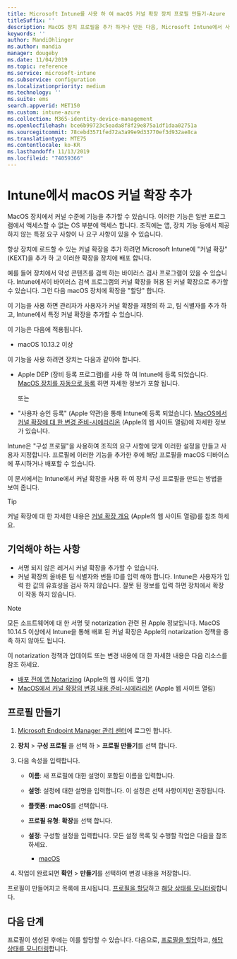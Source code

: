 ```yaml
---
title: Microsoft Intune를 사용 하 여 macOS 커널 확장 장치 프로필 만들기-Azure | Microsoft Docs
titleSuffix: ''
description: MacOS 장치 프로필을 추가 하거나 만든 다음, Microsoft Intune에서 사용자 재정의를 허용 하도록 커널 확장을 구성 하 고, 팀 식별자와 번들 및 팀 식별자를 추가 합니다.
keywords: ''
author: MandiOhlinger
ms.author: mandia
manager: dougeby
ms.date: 11/04/2019
ms.topic: reference
ms.service: microsoft-intune
ms.subservice: configuration
ms.localizationpriority: medium
ms.technology: ''
ms.suite: ems
search.appverid: MET150
ms.custom: intune-azure
ms.collection: M365-identity-device-management
ms.openlocfilehash: bce6b99723c5eada8f8f29e875a1df1daa02751a
ms.sourcegitcommit: 78cebd3571fed72a3a99e9d33770ef3d932ae8ca
ms.translationtype: MTE75
ms.contentlocale: ko-KR
ms.lasthandoff: 11/13/2019
ms.locfileid: "74059366"
---
```

# <a name="add-macos-kernel-extensions-in-intune"></a>Intune에서 macOS 커널 확장 추가

MacOS 장치에서 커널 수준에 기능을 추가할 수 있습니다. 이러한 기능은 일반 프로그램에서 액세스할 수 없는 OS 부분에 액세스 합니다. 조직에는 앱, 장치 기능 등에서 제공 하지 않는 특정 요구 사항이 나 요구 사항이 있을 수 있습니다. 

항상 장치에 로드할 수 있는 커널 확장을 추가 하려면 Microsoft Intune에 "커널 확장" (KEXT)을 추가 하 고 이러한 확장을 장치에 배포 합니다.

예를 들어 장치에서 악성 콘텐츠를 검색 하는 바이러스 검사 프로그램이 있을 수 있습니다. Intune에서이 바이러스 검색 프로그램의 커널 확장을 허용 된 커널 확장으로 추가할 수 있습니다. 그런 다음 macOS 장치에 확장을 "할당" 합니다.

이 기능을 사용 하면 관리자가 사용자가 커널 확장을 재정의 하 고, 팀 식별자를 추가 하 고, Intune에서 특정 커널 확장을 추가할 수 있습니다.

이 기능은 다음에 적용됩니다.

- macOS 10.13.2 이상

이 기능을 사용 하려면 장치는 다음과 같아야 합니다.

- Apple DEP (장비 등록 프로그램)를 사용 하 여 Intune에 등록 되었습니다. [MacOS 장치를 자동으로 등록](../enrollment/device-enrollment-program-enroll-macos.md) 하면 자세한 정보가 포함 됩니다.

  또는

- "사용자 승인 등록" (Apple 약관)을 통해 Intune에 등록 되었습니다. [MacOS에서 커널 확장에 대 한 변경 준비-시에라리온](https://support.apple.com/en-us/HT208019) (Apple의 웹 사이트 열림)에 자세한 정보가 있습니다.

Intune은 "구성 프로필"을 사용하여 조직의 요구 사항에 맞게 이러한 설정을 만들고 사용자 지정합니다. 프로필에 이러한 기능을 추가한 후에 해당 프로필을 macOS 디바이스에 푸시하거나 배포할 수 있습니다.

이 문서에서는 Intune에서 커널 확장을 사용 하 여 장치 구성 프로필을 만드는 방법을 보여 줍니다.

> [!TIP]
> 커널 확장에 대 한 자세한 내용은 [커널 확장 개요](https://developer.apple.com/library/archive/documentation/Darwin/Conceptual/KernelProgramming/Extend/Extend.html) (Apple의 웹 사이트 열림)를 참조 하세요.

## <a name="what-you-need-to-know"></a>기억해야 하는 사항

- 서명 되지 않은 레거시 커널 확장을 추가할 수 있습니다.
- 커널 확장의 올바른 팀 식별자와 번들 ID를 입력 해야 합니다. Intune은 사용자가 입력 한 값의 유효성을 검사 하지 않습니다. 잘못 된 정보를 입력 하면 장치에서 확장이 작동 하지 않습니다.

> [!NOTE]
> 모든 소프트웨어에 대 한 서명 및 notarization 관련 된 Apple 정보입니다. MacOS 10.14.5 이상에서 Intune을 통해 배포 된 커널 확장은 Apple의 notarization 정책을 충족 하지 않아도 됩니다.
>
> 이 notarization 정책과 업데이트 또는 변경 내용에 대 한 자세한 내용은 다음 리소스를 참조 하세요.
>
> - [배포 전에 앱 Notarizing](https://developer.apple.com/documentation/security/notarizing_your_app_before_distribution) (Apple의 웹 사이트 열기) 
> - [MacOS에서 커널 확장의 변경 내용 준비-시에라리온](https://support.apple.com/en-us/HT208019) (Apple 웹 사이트 열림)

## <a name="create-the-profile"></a>프로필 만들기

1. [Microsoft Endpoint Manager 관리 센터](https://go.microsoft.com/fwlink/?linkid=2109431)에 로그인 합니다.
2. **장치** > **구성 프로필** 을 선택 하 > **프로필 만들기**를 선택 합니다.
3. 다음 속성을 입력합니다.

    - **이름**: 새 프로필에 대한 설명이 포함된 이름을 입력합니다.
    - **설명**: 설정에 대한 설명을 입력합니다. 이 설정은 선택 사항이지만 권장됩니다.
    - **플랫폼**: **macOS**를 선택합니다.
    - **프로필 유형**: **확장**을 선택 합니다.
    - **설정**: 구성할 설정을 입력합니다. 모든 설정 목록 및 수행할 작업은 다음을 참조하세요.

        - [macOS](kernel-extensions-settings-macos.md)

4. 작업이 완료되면 **확인** > **만들기**를 선택하여 변경 내용을 저장합니다.

프로필이 만들어지고 목록에 표시됩니다. [프로필을 할당](../device-profile-assign.md)하고 [해당 상태를 모니터링](../device-profile-monitor.md)합니다.

## <a name="next-steps"></a>다음 단계

프로필이 생성된 후에는 이를 할당할 수 있습니다. 다음으로, [프로필을 할당](../device-profile-assign.md)하고, [해당 상태를 모니터링](../device-profile-monitor.md)합니다.
